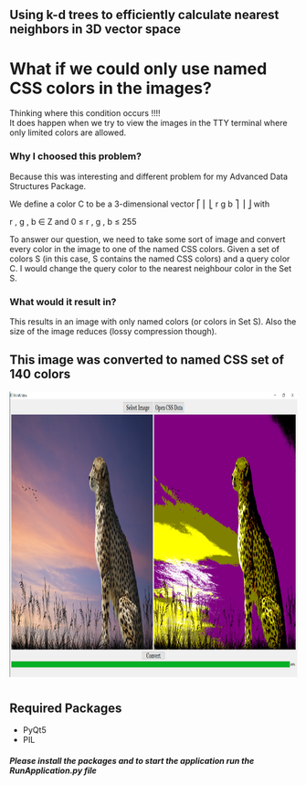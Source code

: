 <h2>Using k-d trees to efficiently calculate nearest neighbors in 3D vector space</h2>

<h1>What if we could only use named CSS colors in the images?</h1>

<p>Thinking where this condition occurs !!!! <br> It does happen when we try to view the images in the TTY terminal where only limited colors are allowed.

<h3>Why I choosed this problem?</h3>

Because this was interesting and different problem for my Advanced Data Structures Package.

We define a color 
C
 to be a 3-dimensional vector 
⎡
⎢
⎣
r
g
b
⎤
⎥
⎦
 with

r
,
g
,
b
∈
Z
 and 
0
≤
r
,
g
,
b
≤
255

To answer our question, we need to take some sort of image and convert every color in the image to one of the named CSS colors. Given a set of colors 
S
 (in this case, 
S
 contains the named CSS colors) and a query color 
C. I would change the query color to the nearest neighbour color in the Set S.

<h3>What would it result in?</h3>
This results in an image with only named colors (or colors in Set S).
Also the size of the image reduces (lossy compression though).

<h2>This image was converted to named CSS set of 140 colors</h2>
<img src="Output.png" width=800 height=500/>

# <h2>Required Packages

* PyQt5
* PIL

<h5>Please install the packages and to start the application run the RunApplication.py file </h5> 
